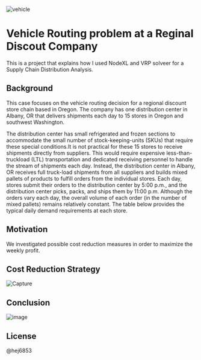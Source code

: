 ![vehicle](https://user-images.githubusercontent.com/79428102/115106238-7a9be280-9f18-11eb-8cb1-18cb48cd2a26.JPG)
# Vehicle Routing problem at a Reginal Discout Company
This is a project that explains how I used NodeXL and VRP solveer for a Supply Chain Distribution Analysis.

## Background
This case focuses on the vehicle routing decision for a regional discount store chain based in Oregon. The company has one distribution center in Albany, OR that delivers shipments each day to 15 stores in Oregon and southwest Washington.  

The distribution center has small refrigerated and frozen sections to accommodate the small number of stock-keeping-units (SKUs) that require these special conditions.It is not practical for these 15 stores to receive shipments directly from suppliers.  This would require expensive less-than-truckload (LTL) transportation and dedicated receiving personnel to handle the stream of shipments each day.  Instead, the distribution center in Albany, OR receives full truck-load shipments from all suppliers and builds mixed pallets of products to fulfill orders from the individual stores.  Each day, stores submit their orders to the distribution center by 5:00 p.m., and the distribution center picks, packs, and ships them by 11:00 p.m.  Although the orders vary each day, the overall volume of each order (in the number of mixed pallets) remains relatively constant.  The table below provides the typical daily demand requirements at each store.

## Motivation
We investigated possible cost reduction measures in order to maximize the weekly profit.

 ## Cost Reduction Strategy
![Capture](https://user-images.githubusercontent.com/79428102/115106383-5db3df00-9f19-11eb-9511-fd9f9bf36a55.JPG)

## Conclusion
![image](https://user-images.githubusercontent.com/79428102/124844676-ca9fa980-df49-11eb-936a-c95186b3a012.png)

## License
@hej6853
